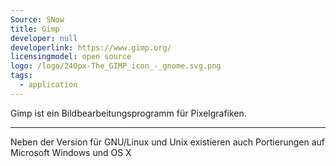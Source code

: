 ```yaml
---
Source: SNow
title: Gimp
developer: null
developerlink: https://www.gimp.org/
licensingmodel: open source
logo: /logo/240px-The_GIMP_icon_-_gnome.svg.png
tags:
  - application
---
```


Gimp ist ein Bildbearbeitungsprogramm für Pixelgrafiken.

---

Neben der Version für GNU/Linux und Unix existieren auch Portierungen auf Microsoft Windows und OS X
